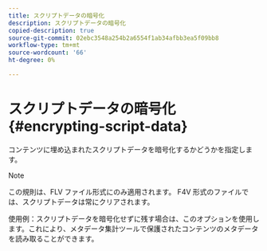 ```yaml
---
title: スクリプトデータの暗号化
description: スクリプトデータの暗号化
copied-description: true
source-git-commit: 02ebc3548a254b2a6554f1ab34afbb3ea5f09bb8
workflow-type: tm+mt
source-wordcount: '66'
ht-degree: 0%

---
```


# スクリプトデータの暗号化{#encrypting-script-data}

コンテンツに埋め込まれたスクリプトデータを暗号化するかどうかを指定します。

>[!NOTE]
>
>この規則は、FLV ファイル形式にのみ適用されます。 F4V 形式のファイルでは、スクリプトデータは常にクリアされます。

使用例：スクリプトデータを暗号化せずに残す場合は、このオプションを使用します。これにより、メタデータ集計ツールで保護されたコンテンツのメタデータを読み取ることができます。
